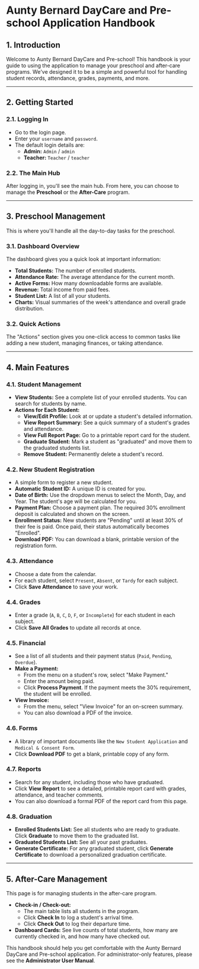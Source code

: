 # Aunty Bernard DayCare and Pre-school Application Handbook

## 1. Introduction

Welcome to Aunty Bernard DayCare and Pre-school! This handbook is your guide to using the application to manage your preschool and after-care programs. We've designed it to be a simple and powerful tool for handling student records, attendance, grades, payments, and more.

---

## 2. Getting Started

### 2.1. Logging In

-   Go to the login page.
-   Enter your `username` and `password`.
-   The default login details are:
    -   **Admin:** `Admin` / `admin`
    -   **Teacher:** `Teacher` / `teacher`

### 2.2. The Main Hub

After logging in, you'll see the main hub. From here, you can choose to manage the **Preschool** or the **After-Care** program.

---

## 3. Preschool Management

This is where you'll handle all the day-to-day tasks for the preschool.

### 3.1. Dashboard Overview

The dashboard gives you a quick look at important information:
-   **Total Students:** The number of enrolled students.
-   **Attendance Rate:** The average attendance for the current month.
-   **Active Forms:** How many downloadable forms are available.
-   **Revenue:** Total income from paid fees.
-   **Student List:** A list of all your students.
-   **Charts:** Visual summaries of the week's attendance and overall grade distribution.

### 3.2. Quick Actions

The "Actions" section gives you one-click access to common tasks like adding a new student, managing finances, or taking attendance.

---

## 4. Main Features

### 4.1. Student Management

-   **View Students:** See a complete list of your enrolled students. You can search for students by name.
-   **Actions for Each Student:**
    -   **View/Edit Profile:** Look at or update a student's detailed information.
    -   **View Report Summary:** See a quick summary of a student's grades and attendance.
    -   **View Full Report Page:** Go to a printable report card for the student.
    -   **Graduate Student:** Mark a student as "graduated" and move them to the graduated students list.
    -   **Remove Student:** Permanently delete a student's record.

### 4.2. New Student Registration

-   A simple form to register a new student.
-   **Automatic Student ID:** A unique ID is created for you.
-   **Date of Birth:** Use the dropdown menus to select the Month, Day, and Year. The student's age will be calculated for you.
-   **Payment Plan:** Choose a payment plan. The required 30% enrollment deposit is calculated and shown on the screen.
-   **Enrollment Status:** New students are "Pending" until at least 30% of their fee is paid. Once paid, their status automatically becomes "Enrolled".
-   **Download PDF:** You can download a blank, printable version of the registration form.

### 4.3. Attendance

-   Choose a date from the calendar.
-   For each student, select `Present`, `Absent`, or `Tardy` for each subject.
-   Click **Save Attendance** to save your work.

### 4.4. Grades

-   Enter a grade (`A`, `B`, `C`, `D`, `F`, or `Incomplete`) for each student in each subject.
-   Click **Save All Grades** to update all records at once.

### 4.5. Financial

-   See a list of all students and their payment status (`Paid`, `Pending`, `Overdue`).
-   **Make a Payment:**
    -   From the menu on a student's row, select "Make Payment."
    -   Enter the amount being paid.
    -   Click **Process Payment**. If the payment meets the 30% requirement, the student will be enrolled.
-   **View Invoice:**
    -   From the menu, select "View Invoice" for an on-screen summary.
    -   You can also download a PDF of the invoice.

### 4.6. Forms

-   A library of important documents like the `New Student Application` and `Medical & Consent Form`.
-   Click **Download PDF** to get a blank, printable copy of any form.

### 4.7. Reports

-   Search for any student, including those who have graduated.
-   Click **View Report** to see a detailed, printable report card with grades, attendance, and teacher comments.
-   You can also download a formal PDF of the report card from this page.

### 4.8. Graduation

-   **Enrolled Students List:** See all students who are ready to graduate. Click **Graduate** to move them to the graduated list.
-   **Graduated Students List:** See all your past graduates.
-   **Generate Certificate:** For any graduated student, click **Generate Certificate** to download a personalized graduation certificate.

---

## 5. After-Care Management

This page is for managing students in the after-care program.

-   **Check-in / Check-out:**
    -   The main table lists all students in the program.
    -   Click **Check In** to log a student's arrival time.
    -   Click **Check Out** to log their departure time.
-   **Dashboard Cards:** See live counts of total students, how many are currently checked in, and how many have checked out.

This handbook should help you get comfortable with the Aunty Bernard DayCare and Pre-school application. For administrator-only features, please see the **Administrator User Manual**.
